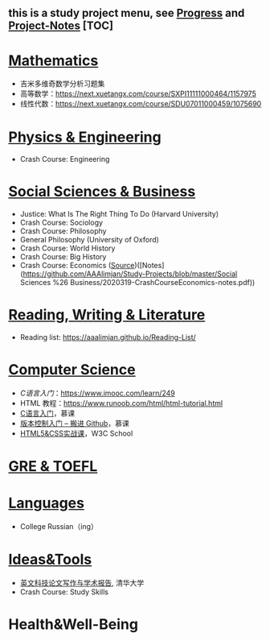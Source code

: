 this is a study project menu, see [Progress](https://github.com/AAAlimjan/Study-Notes-2019/projects) and [Project-Notes](https://github.com/AAAlimjan/Study-Notes-2019/wiki)
[TOC]
------
# [Mathematics](https://github.com/AAAlimjan/ComingBack/tree/master/Mathematics)

- 吉米多维奇数学分析习题集
- 高等数学：https://next.xuetangx.com/course/SXPI11111000464/1157975
- 线性代数：https://next.xuetangx.com/course/SDU07011000459/1075690

# [Physics & Engineering](https://github.com/AAAlimjan/stuff2019/tree/master/Physics)

- Crash Course: Engineering

# [Social Sciences & Business](https://github.com/AAAlimjan/ComingBack/tree/master/Social%20Sciences)

- Justice: What Is The Right Thing To Do (Harvard University)
- Crash Course: Sociology 
-  Crash Course: Philosophy
- General Philosophy (University of Oxford)
- Crash Course: World History
- Crash Course: Big History 
- Crash Course: Economics  ([Source](https://www.bilibili.com/video/av28121647))([Notes](https://github.com/AAAlimjan/Study-Projects/blob/master/Social Sciences %26 Business/2020319-CrashCourseEconomics-notes.pdf))

# [Reading, Writing & Literature](https://github.com/AAAlimjan/ComingBack/tree/master/Reading%20Challenge)

 -  Reading list: https://aaalimjan.github.io/Reading-List/ 

# [Computer Science ](https://github.com/AAAlimjan/ComingBack/tree/master/Coding)

 - *C语言入门*：https://www.imooc.com/learn/249
 - HTML 教程：https://www.runoob.com/html/html-tutorial.html
 - [C语言入门](https://www.imooc.com/learn/249)，慕课
- [版本控制入门 – 搬进 Github](https://www.imooc.com/learn/390)，慕课
- [HTML5&CSS实战课](https://www.w3cschool.cn/codecamp/list?pename=html5_and_css_camp)，W3C School

# [GRE & TOEFL](https://github.com/AAAlimjan/ComingBack/tree/master/GRE)

# [Languages](https://github.com/AAAlimjan/ComingBack/tree/master/Studying%20Russian)

- College Russian（ing）

# [Ideas&Tools](https://github.com/AAAlimjan/Study-Projects/tree/master/Fun)

-  [英文科技论文写作与学术报告](https://next.xuetangx.com/course/XJTU08081000424/1073727), 清华大学
-  Crash Course: Study Skills

# Health&Well-Being

